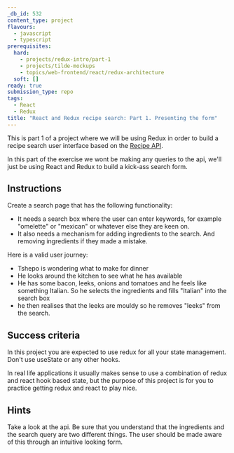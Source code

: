 ```yaml
---
_db_id: 532
content_type: project
flavours:
  - javascript
  - typescript
prerequisites:
  hard:
    - projects/redux-intro/part-1
    - projects/tilde-mockups
    - topics/web-frontend/react/redux-architecture
  soft: []
ready: true
submission_type: repo
tags:
  - React
  - Redux
title: "React and Redux recipe search: Part 1. Presenting the form"
---
```


This is part 1 of a project where we will be using Redux in order to build a recipe search user interface based on the [Recipe API](https://developer.edamam.com/edamam-recipe-api).

In this part of the exercise we wont be making any queries to the api, we'll just be using React and Redux to build a kick-ass search form.

## Instructions

Create a search page that has the following functionality:

- It needs a search box where the user can enter keywords, for example "omelette" or "mexican" or whatever else they are keen on.
- It also needs a mechanism for adding ingredients to the search. And removing ingredients if they made a mistake.

Here is a valid user journey:

- Tshepo is wondering what to make for dinner
- He looks around the kitchen to see what he has available
- He has some bacon, leeks, onions and tomatoes and he feels like something Italian. So he selects the ingredients and fills "Italian" into the search box
- he then realises that the leeks are mouldy so he removes "leeks" from the search.

## Success criteria

In this project you are expected to use redux for all your state management. Don't use useState or any other hooks.

In real life applications it usually makes sense to use a combination of redux and react hook based state, but the purpose of this project is for you to practice getting redux and react to play nice.

## Hints

Take a look at the api. Be sure that you understand that the ingredients and the search query are two different things. The user should be made aware of this through an intuitive looking form.
